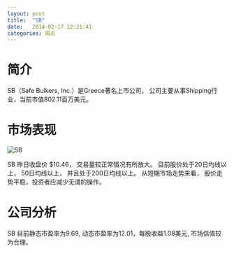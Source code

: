 ```yaml
---
layout: post
title:  "SB"
date:   2014-02-17 12:21:41
categories: 观点
---
```


# 简介
SB（Safe Bulkers, Inc.）是Greece著名上市公司，
公司主要从事Shipping行业，当前市值802.11百万美元。

# 市场表现

![SB](http://finviz.com/chart.ashx?t=SB&ty=c&ta=1&p=d&s=l)

SB 昨日收盘价 $10.46，
交易量较正常情况有所放大。
目前股价处于20日均线以上，
50日均线以上，
并且处于200日均线以上。
从短期市场走势来看，
股价走势平稳，投资者应减少无谓的操作。

# 公司分析
SB 目前静态市盈率为9.69, 动态市盈率为12.01，每股收益1.08美元,
市场估值较为合理。

